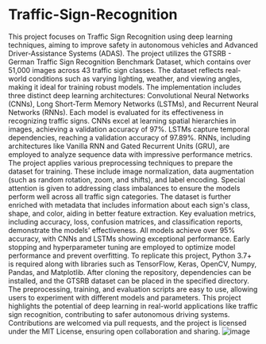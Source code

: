 # Traffic-Sign-Recognition
This project focuses on Traffic Sign Recognition using deep learning techniques, aiming to improve safety in autonomous vehicles and Advanced Driver-Assistance Systems (ADAS). The project utilizes the GTSRB - German Traffic Sign Recognition Benchmark Dataset, which contains over 51,000 images across 43 traffic sign classes. The dataset reflects real-world conditions such as varying lighting, weather, and viewing angles, making it ideal for training robust models.  The implementation includes three distinct deep learning architectures: Convolutional Neural Networks (CNNs), Long Short-Term Memory Networks (LSTMs), and Recurrent Neural Networks (RNNs). Each model is evaluated for its effectiveness in recognizing traffic signs. CNNs excel at learning spatial hierarchies in images, achieving a validation accuracy of 97%. LSTMs capture temporal dependencies, reaching a validation accuracy of 97.89%. RNNs, including architectures like Vanilla RNN and Gated Recurrent Units (GRU), are employed to analyze sequence data with impressive performance metrics.  The project applies various preprocessing techniques to prepare the dataset for training. These include image normalization, data augmentation (such as random rotation, zoom, and shifts), and label encoding. Special attention is given to addressing class imbalances to ensure the models perform well across all traffic sign categories. The dataset is further enriched with metadata that includes information about each sign's class, shape, and color, aiding in better feature extraction.  Key evaluation metrics, including accuracy, loss, confusion matrices, and classification reports, demonstrate the models' effectiveness. All models achieve over 95% accuracy, with CNNs and LSTMs showing exceptional performance. Early stopping and hyperparameter tuning are employed to optimize model performance and prevent overfitting.  To replicate this project, Python 3.7+ is required along with libraries such as TensorFlow, Keras, OpenCV, Numpy, Pandas, and Matplotlib. After cloning the repository, dependencies can be installed, and the GTSRB dataset can be placed in the specified directory. The preprocessing, training, and evaluation scripts are easy to use, allowing users to experiment with different models and parameters.  This project highlights the potential of deep learning in real-world applications like traffic sign recognition, contributing to safer autonomous driving systems. Contributions are welcomed via pull requests, and the project is licensed under the MIT License, ensuring open collaboration and sharing.
![image](https://github.com/user-attachments/assets/148ec837-eff8-4970-8f46-ff33777647c0)
